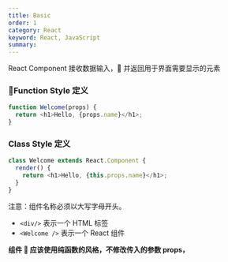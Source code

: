 ```yaml
---
title: Basic
order: 1
category: React
keyword: React, JavaScript
summary:
---
```


React Component 接收数据输入， 并返回用于界面需要显示的元素

### Function Style 定义

```js
function Welcome(props) {
  return <h1>Hello, {props.name}</h1>;
}
```

### Class Style 定义

```js
class Welcome extends React.Component {
  render() {
    return <h1>Hello, {this.props.name}</h1>;
  }
}
```

注意：组件名称必须以大写字母开头。

- `<div/>` 表示一个 HTML 标签
- `<Welcome />` 表示一个 React 组件

**组件  应该使用纯函数的风格，不修改传入的参数 props，**
